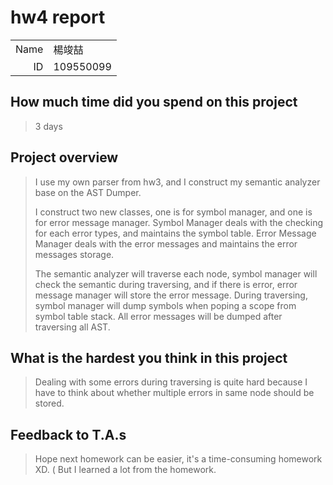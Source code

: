# hw4 report

|||
|-:|:-|
|Name|楊竣喆|
|ID|109550099|

## How much time did you spend on this project

> 3 days

## Project overview

> I use my own parser from hw3, and I construct my semantic analyzer base on the AST Dumper. 
> 
> I construct two new classes, one is for symbol manager, and one is for error message manager. Symbol Manager deals with the checking for each error types, and maintains the symbol table. Error Message Manager deals with the error messages and maintains the error messages storage. 
> 
> The semantic analyzer will traverse each node, symbol manager will check the semantic during traversing, and if there is error, error message manager will store the error message. During traversing, symbol manager will dump symbols when poping a scope from symbol table stack. All error messages will be dumped after traversing all AST. 

## What is the hardest you think in this project

> Dealing with some errors during traversing is quite hard because I have to think about whether multiple errors in same node should be stored. 

## Feedback to T.A.s

> Hope next homework can be easier, it's a time-consuming homework XD. ( But I learned a lot from the homework.
